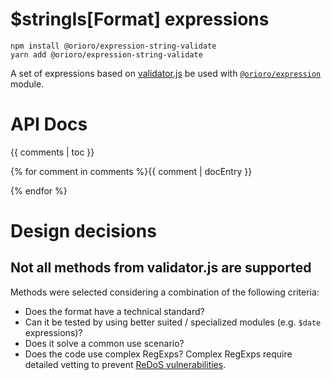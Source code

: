 # $stringIs[Format] expressions

```
npm install @orioro/expression-string-validate
yarn add @orioro/expression-string-validate
```

A set of expressions based on [validator.js](https://github.com/validatorjs/validator.js/) be used with [`@orioro/expression`](https://github.com/orioro/node-expression) module.

# API Docs

{{ comments | toc }}

{% for comment in comments %}{{ comment | docEntry }}

{% endfor %}

# Design decisions

## Not all methods from validator.js are supported

Methods were selected considering a combination of the following criteria:
- Does the format have a technical standard?
- Can it be tested by using better suited / specialized modules (e.g. `$date` expressions)?
- Does it solve a common use scenario?
- Does the code use complex RegExps? Complex RegExps require detailed vetting
  to prevent [ReDoS vulnerabilities](https://owasp.org/www-community/attacks/Regular_expression_Denial_of_Service_-_ReDoS).
